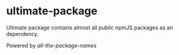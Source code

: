 # ultimate-package

Ultimate package contains almost all public npmJS packages as an dependency.

Powered by *all-the-package-names*

